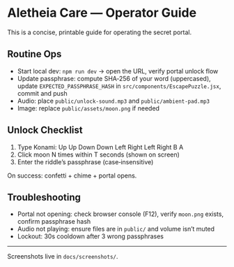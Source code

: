 # Aletheia Care — Operator Guide

This is a concise, printable guide for operating the secret portal.

## Routine Ops

- Start local dev: `npm run dev` → open the URL, verify portal unlock flow
- Update passphrase: compute SHA‑256 of your word (uppercased), update `EXPECTED_PASSPHRASE_HASH` in `src/components/EscapePuzzle.jsx`, commit and push
- Audio: place `public/unlock-sound.mp3` and `public/ambient-pad.mp3`
- Image: replace `public/assets/moon.png` if needed

## Unlock Checklist

1) Type Konami: Up Up Down Down Left Right Left Right B A
2) Click moon N times within T seconds (shown on screen)
3) Enter the riddle’s passphrase (case‑insensitive)

On success: confetti + chime + portal opens.

## Troubleshooting

- Portal not opening: check browser console (F12), verify `moon.png` exists, confirm passphrase hash
- Audio not playing: ensure files are in `public/` and volume isn’t muted
- Lockout: 30s cooldown after 3 wrong passphrases

---

Screenshots live in `docs/screenshots/`.